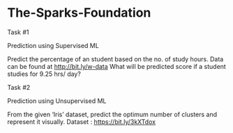 # The-Sparks-Foundation

Task #1

Prediction using Supervised ML

Predict the percentage of an student based on the no. of study hours.
Data can be found at http://bit.ly/w-data
What will be predicted score if a student studies for 9.25 hrs/ day?

Task #2

Prediction using Unsupervised ML

From the given ‘Iris’ dataset, predict the optimum number of clusters and represent it visually.
Dataset : https://bit.ly/3kXTdox
